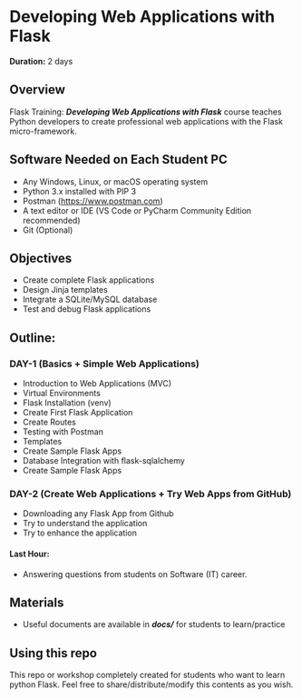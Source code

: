 # Developing Web Applications with Flask

**Duration:** 2 days

## Overview

Flask Training: ***Developing Web Applications with Flask*** course teaches Python developers to create professional web applications with the Flask micro-framework.

## Software Needed on Each Student PC

* Any Windows, Linux, or macOS operating system
* Python 3.x installed with PIP 3
* Postman (https://www.postman.com)
* A text editor or IDE (VS Code or PyCharm Community Edition recommended)
* Git (Optional)


## Objectives

* Create complete Flask applications
* Design Jinja templates
* Integrate a SQLite/MySQL database
* Test and debug Flask applications

## Outline:

### DAY-1 (Basics + Simple Web Applications)

* Introduction to Web Applications (MVC)
* Virtual Environments
* Flask Installation (venv)
* Create First Flask Application
* Create Routes
* Testing with Postman
* Templates
* Create Sample Flask Apps
* Database Integration with flask-sqlalchemy
* Create Sample Flask Apps

### DAY-2 (Create Web Applications + Try Web Apps from GitHub)

* Downloading any Flask App from Github
* Try to understand the application
* Try to enhance the application

#### Last Hour: 

* Answering questions from students on Software (IT) career.

## Materials

* Useful documents are available in ***docs/*** for students to learn/practice


## Using this repo
This repo or workshop completely created for students who want to learn python Flask. Feel free to share/distribute/modify this contents as you wish.